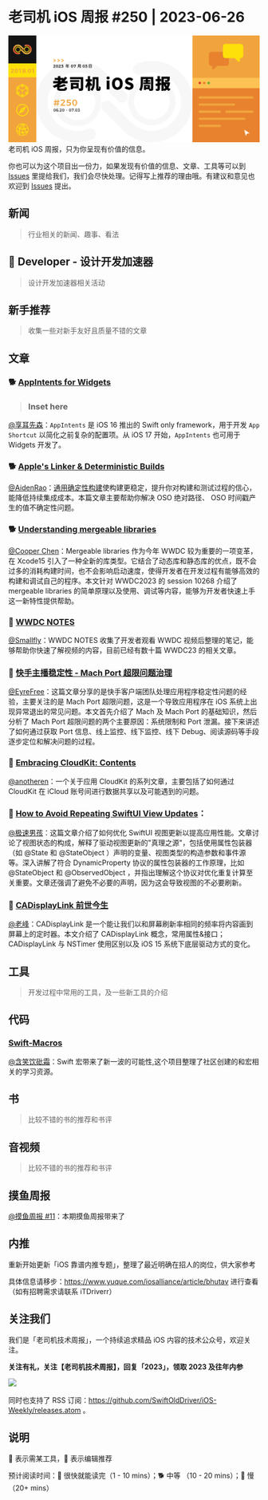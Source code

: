 # 老司机 iOS 周报 #250 | 2023-06-26

![ios-weekly](https://github.com/SwiftOldDriver/iOS-Weekly/blob/master/assets/weekly-header/250.png?raw=true)
老司机 iOS 周报，只为你呈现有价值的信息。

你也可以为这个项目出一份力，如果发现有价值的信息、文章、工具等可以到 [Issues](https://github.com/SwiftOldDriver/iOS-Weekly/issues) 里提给我们，我们会尽快处理。记得写上推荐的理由哦。有建议和意见也欢迎到 [Issues](https://github.com/SwiftOldDriver/iOS-Weekly/issues) 提出。

## 新闻

> 行业相关的新闻、趣事、看法

##  Developer - 设计开发加速器

> 设计开发加速器相关活动

## 新手推荐

> 收集一些对新手友好且质量不错的文章

## 文章

### 🐕 [AppIntents for Widgets](https://alexanderweiss.dev/blog/2023-06-10-appintents-for-widgets)

> ### Inset here


[@享耳先森](https://github.com/iblacksun)：`AppIntents` 是 iOS 16 推出的 Swift only framework，用于开发 `App Shortcut` 以简化之前复杂的配置项。从 iOS 17 开始，`AppIntents` 也可用于 Widgets 开发了。

### 🐕 [Apple's Linker & Deterministic Builds](https://milen.me/writings/apple-linker-ld64-deterministic-builds-oso-prefix/)
[@AidenRao](https://weibo.com/AidenRao)：[通用确定性构建](http://blog.llvm.org/2019/11/deterministic-builds-with-clang-and-lld.html)使构建更稳定，提升你对构建和测试过程的信心，能降低持续集成成本。本篇文章主要帮助你解决 OSO 绝对路径、 OSO 时间戳产生的值不确定性问题。

### 🐕 [Understanding mergeable libraries](https://www.polpiella.dev/understanding-mergeable-libraries/)

[@Cooper Chen](https://github.com/cjlcooper)：Mergeable libraries 作为今年 WWDC 较为重要的一项变革，在 Xcode15 引入了一种全新的库类型。它结合了动态库和静态库的优点，既不会过多的消耗构建时间，也不会影响启动速度，使得开发者在开发过程有能够高效的构建和调试自己的程序。本文针对 WWDC2023 的 session 10268 介绍了 mergeable libraries 的简单原理以及使用、调试等内容，能够为开发者快速上手这一新特性提供帮助。

### 🐎 [WWDC NOTES](https://www.wwdcnotes.com/)
[@Smallfly](https://github.com/iostalks)：WWDC NOTES 收集了开发者观看 WWDC 视频后整理的笔记，能够帮助你快速了解视频的内容，目前已经有数十篇 WWDC23 的相关文章。

### 🐢 [快手主播稳定性 - Mach Port 超限问题治理](https://mp.weixin.qq.com/s/hzKQZjQEp7Gpv6Uhl1xVSA)
[@EyreFree](https://github.com/EyreFree)：这篇文章分享的是快手客户端团队处理应用程序稳定性问题的经验，主要关注的是 Mach Port 超限问题，这是一个导致应用程序在 iOS 系统上出现异常退出的常见问题。本文首先介绍了 Mach 及 Mach Port 的基础知识，然后分析了 Mach Port 超限问题的两个主要原因：系统限制和 Port 泄漏。接下来讲述了如何通过获取 Port 信息、线上监控、线下监控、线下 Debug、阅读源码等手段逐步定位和解决问题的过程。

### 🐢 [Embracing CloudKit: Contents](https://dev.shoppingukapp.com/2023/05/01/embracing-cloudkit-for-data-sharing-contents.html)
[@anotheren](https://github.com/anotheren)：一个关于应用 CloudKit 的系列文章，主要包括了如何通过 CloudKit 在 iCloud 账号间进行数据共享以及可能遇到的问题。

### 🐢 [How to Avoid Repeating SwiftUI View Updates](https://mobileappcircular.com/how-to-avoid-repeating-swiftui-view-updates-dcf0a65d3758)：
[@极速男孩](https://github.com/ztlyyznf001)：这篇文章介绍了如何优化 SwiftUI 视图更新以提高应用性能。文章讨论了视图状态的构成，解释了驱动视图更新的"真理之源"，包括使用属性包装器（如 @State 和 @StateObject ）声明的变量、视图类型的构造参数和事件源等。深入讲解了符合 DynamicProperty 协议的属性包装器的工作原理，比如 @StateObject 和 @ObservedObject ，并指出理解这个协议对优化重复计算至关重要。文章还强调了避免不必要的声明，因为这会导致视图的不必要刷新。

### 🐢 [CADisplayLink 前世今生](https://mp.weixin.qq.com/s/I1fDj1GBHEr4x4Jg2u_GXA)
[@老峰](https://github.com/gesantung)：CADisplayLink 是一个能让我们以和屏幕刷新率相同的频率将内容画到屏幕上的定时器。本文介绍了 CADisplayLink 概念，常用属性&接口；CADisplayLink 与 NSTimer 使用区别以及 iOS 15 系统下底层驱动方式的变化。


## 工具

> 开发过程中常用的工具，及一些新工具的介绍

## 代码

### [Swift-Macros](https://github.com/krzysztofzablocki/Swift-Macros)

[@含笑饮砒霜](https://weibo.com/chinafishnews/)：Swift 宏带来了新一波的可能性,这个项目整理了社区创建的和宏相关的学习资源。



## 书

> 比较不错的书的推荐和书评

## 音视频

> 比较不错的书的推荐和书评

## 摸鱼周报

[@摸鱼周报 #11](https://mp.weixin.qq.com/s/hE9wYlLX8F1sKjIF5eIPVQ)：本期摸鱼周报带来了

## 内推

重新开始更新「iOS 靠谱内推专题」，整理了最近明确在招人的岗位，供大家参考

具体信息请移步：https://www.yuque.com/iosalliance/article/bhutav 进行查看（如有招聘需求请联系 iTDriverr）

## 关注我们

我们是「老司机技术周报」，一个持续追求精品 iOS 内容的技术公众号，欢迎关注。

**关注有礼，关注【老司机技术周报】，回复「2023」，领取 2023 及往年内参**

![](https://github.com/SwiftOldDriver/iOS-Weekly/blob/master/assets/qrcode_for_wechat.jpg?raw=true)

同时也支持了 RSS 订阅：https://github.com/SwiftOldDriver/iOS-Weekly/releases.atom 。

## 说明

🚧 表示需某工具，🌟 表示编辑推荐

预计阅读时间：🐎 很快就能读完（1 - 10 mins）；🐕 中等 （10 - 20 mins）；🐢 慢（20+ mins）
